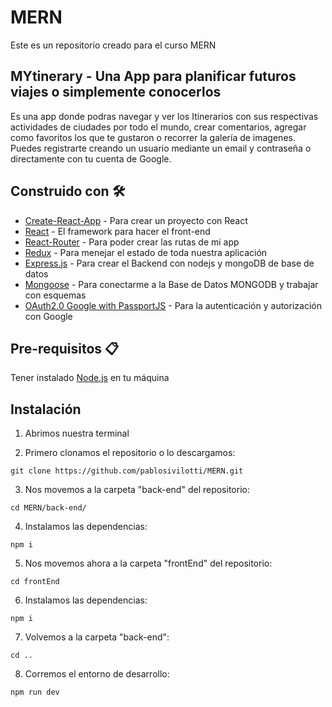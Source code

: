 # MERN

Este es un repositorio creado para el curso MERN 

## MYtinerary - Una App para planificar futuros viajes o simplemente conocerlos

Es una app donde podras navegar y ver los Itinerarios con sus respectivas actividades de ciudades por todo el mundo, crear comentarios, agregar como favoritos los que te gustaron o recorrer la galería de imagenes. Puedes registrarte creando un usuario mediante un email y contraseña o directamente con tu cuenta de Google.


## Construido con 🛠️

- [Create-React-App](https://github.com/facebook/create-react-app) - Para crear un proyecto con React
- [React](https://github.com/facebook/react) - El framework para hacer el front-end
- [React-Router](https://github.com/ReactTraining/react-router/tree/master/packages/react-router-dom) - Para poder crear las rutas de mi app
- [Redux](https://github.com/reduxjs/redux) - Para menejar el estado de toda nuestra aplicación
- [Express.js](https://github.com/expressjs/express) - Para crear el Backend con nodejs y mongoDB de base de datos
- [Mongoose](https://github.com/Automattic/mongoose) - Para conectarme a la Base de Datos MONGODB y trabajar con esquemas
- [OAuth2.0 Google with PassportJS](https://github.com/jaredhanson/passport-google-oauth2) - Para la autenticación y autorización con Google


## Pre-requisitos 📋

Tener instalado [Node.js](https://nodejs.org/en/) en tu máquina

## Instalación 

1. Abrimos nuestra terminal

2. Primero clonamos el repositorio o lo descargamos:

 `git clone https://github.com/pablosivilotti/MERN.git`

3. Nos movemos a la carpeta "back-end" del repositorio:

 `cd MERN/back-end/`

4. Instalamos las dependencias:

 `npm i`

5. Nos movemos ahora a la carpeta "frontEnd" del repositorio: 

 `cd frontEnd`

6. Instalamos las dependencias:

 `npm i`

7. Volvemos a la carpeta "back-end":

`cd ..`

8. Corremos el entorno de desarrollo:

 `npm run dev`

